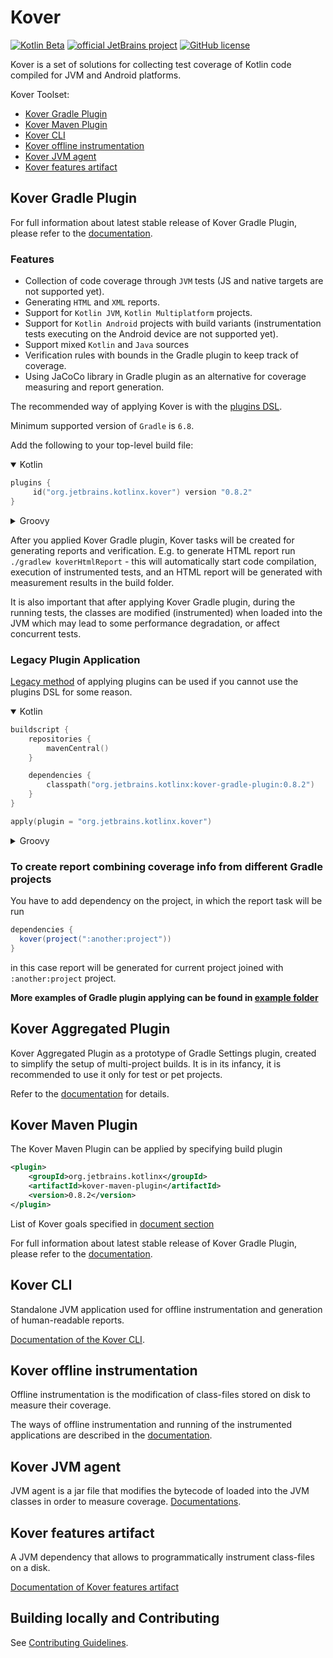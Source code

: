 # Kover

[![Kotlin Beta](https://kotl.in/badges/beta.svg)](https://kotlinlang.org/docs/components-stability.html)
[![official JetBrains project](https://jb.gg/badges/official.svg)](https://confluence.jetbrains.com/display/ALL/JetBrains+on+GitHub)
[![GitHub license](https://img.shields.io/badge/license-Apache%20License%202.0-blue.svg?style=flat)](https://www.apache.org/licenses/LICENSE-2.0)

Kover is a set of solutions for collecting test coverage of Kotlin code compiled for JVM and Android platforms.

Kover Toolset:
- [Kover Gradle Plugin](#kover-gradle-plugin)
- [Kover Maven Plugin](#kover-maven-plugin)
- [Kover CLI](#kover-cli)
- [Kover offline instrumentation](#kover-offline-instrumentation)
- [Kover JVM agent](#kover-jvm-agent)
- [Kover features artifact](#kover-features-artifact)

## Kover Gradle Plugin
For full information about latest stable release of Kover Gradle Plugin, please refer to the [documentation](https://kotlin.github.io/kotlinx-kover/gradle-plugin).

### Features

* Collection of code coverage through `JVM` tests (JS and native targets are not supported yet).
* Generating `HTML` and `XML` reports.
* Support for `Kotlin JVM`, `Kotlin Multiplatform` projects.
* Support for `Kotlin Android` projects with build variants (instrumentation tests executing on the Android device are not supported yet).
* Support mixed `Kotlin` and `Java` sources
* Verification rules with bounds in the Gradle plugin to keep track of coverage.
* Using JaCoCo library in Gradle plugin as an alternative for coverage measuring and report generation.

The recommended way of applying Kover is with the
[plugins DSL](https://docs.gradle.org/current/userguide/plugins.html#sec:plugins_block).

Minimum supported version of `Gradle` is `6.8`.

Add the following to your top-level build file:

<details open>
<summary>Kotlin</summary>

```kotlin
plugins {
     id("org.jetbrains.kotlinx.kover") version "0.8.2"
}
```
</details>

<details>
<summary>Groovy</summary>

```groovy
plugins {
    id 'org.jetbrains.kotlinx.kover' version '0.8.2'
}
```
</details>

After you applied Kover Gradle plugin, Kover tasks will be created for generating reports and verification. 
E.g. to generate HTML report run `./gradlew koverHtmlReport` - this will automatically start code compilation, execution of instrumented tests, and an HTML report will be generated with measurement results in the build folder.

It is also important that after applying Kover Gradle plugin, during the running tests, the classes are modified (instrumented) when loaded into the JVM which may lead to some performance degradation, or affect concurrent tests.

### Legacy Plugin Application

[Legacy method](https://docs.gradle.org/current/userguide/plugins.html#sec:old_plugin_application) of applying plugins
can be used if you cannot use the plugins DSL for some reason.

<details open>
<summary>Kotlin</summary>

```kotlin
buildscript {
    repositories {
        mavenCentral()
    }

    dependencies {
        classpath("org.jetbrains.kotlinx:kover-gradle-plugin:0.8.2")
    }
}

apply(plugin = "org.jetbrains.kotlinx.kover")

```

</details>

<details>
<summary>Groovy</summary>

```groovy
buildscript {
    repositories {
        mavenCentral()
    }
    dependencies {
        classpath 'org.jetbrains.kotlinx:kover-gradle-plugin:0.8.2'
    }
}
  
apply plugin: 'org.jetbrains.kotlinx.kover'
```
</details>


### To create report combining coverage info from different Gradle projects
You have to add dependency on the project, in which the report task will be run
```groovy
dependencies {
  kover(project(":another:project"))
}
```

in this case report will be generated for current project joined with `:another:project` project.

**More examples of Gradle plugin applying can be found in [example folder](kover-gradle-plugin/examples)**

## Kover Aggregated Plugin
Kover Aggregated Plugin as a prototype of Gradle Settings plugin, created to simplify the setup of multi-project builds. 
It is in its infancy, it is recommended to use it only for test or pet projects.

Refer to the [documentation](https://kotlin.github.io/kotlinx-kover/gradle-plugin/aggregated.html) for details. 

## Kover Maven Plugin
The Kover Maven Plugin can be applied by specifying build plugin
```xml
<plugin>
    <groupId>org.jetbrains.kotlinx</groupId>
    <artifactId>kover-maven-plugin</artifactId>
    <version>0.8.2</version>
</plugin>
```

List of Kover goals specified in [document section](https://kotlin.github.io/kotlinx-kover/maven-plugin#goals)

For full information about latest stable release of Kover Gradle Plugin, please refer to the [documentation](https://kotlin.github.io/kotlinx-kover/maven-plugin).


## Kover CLI
Standalone JVM application used for offline instrumentation and generation of human-readable reports.

[Documentation of the Kover CLI](https://kotlin.github.io/kotlinx-kover/cli).

## Kover offline instrumentation
Offline instrumentation is the modification of class-files stored on disk to measure their coverage.

The ways of offline instrumentation and running of the instrumented applications are described in the [documentation](https://kotlin.github.io/kotlinx-kover/offline-instrumentation).

## Kover JVM agent
JVM agent is a jar file that modifies the bytecode of loaded into the JVM classes in order to measure coverage.
[Documentations](https://kotlin.github.io/kotlinx-kover/jvm-agent).

## Kover features artifact
A JVM dependency that allows to programmatically instrument class-files on a disk.

[Documentation of Kover features artifact](https://kotlin.github.io/kotlinx-kover/offline-instrumentation/#instrumentation-by-kover-features)

## Building locally and Contributing

See [Contributing Guidelines](https://github.com/Kotlin/kotlinx-kover/tree/main/CONTRIBUTING.md).

